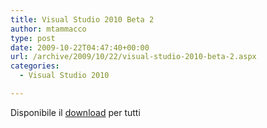 ```yaml
---
title: Visual Studio 2010 Beta 2
author: mtammacco
type: post
date: 2009-10-22T04:47:40+00:00
url: /archive/2009/10/22/visual-studio-2010-beta-2.aspx
categories:
  - Visual Studio 2010

---
```

Disponibile il <a target="_blank" href="http://www.microsoft.com/visualstudio/en-us/try/default.mspx" rel="noopener">download</a> per tutti
